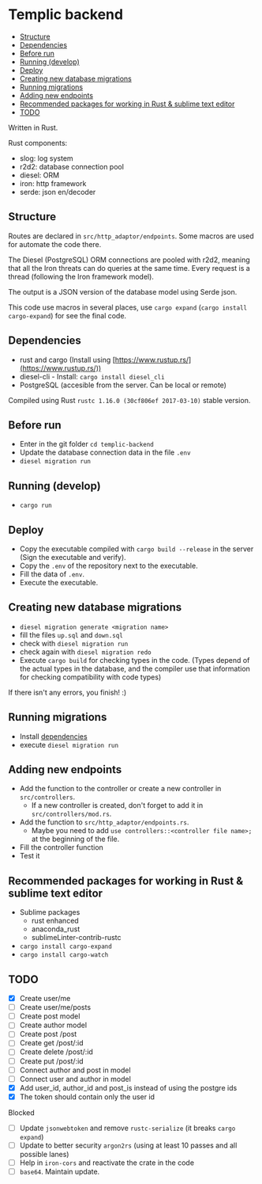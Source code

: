# Templic backend

<!-- MarkdownTOC autolink=true autoanchor=true bracket=round depth=0 -->

- [Structure](#structure)
- [Dependencies](#dependencies)
- [Before run](#before-run)
- [Running \(develop\)](#running-develop)
- [Deploy](#deploy)
- [Creating new database migrations](#creating-new-database-migrations)
- [Running migrations](#running-migrations)
- [Adding new endpoints](#adding-new-endpoints)
- [Recommended packages for working in Rust & sublime text editor](#recommended-packages-for-working-in-rust--sublime-text-editor)
- [TODO](#todo)

<!-- /MarkdownTOC -->

Written in Rust.

Rust components:
- slog: log system
- r2d2: database connection pool
- diesel: ORM
- iron: http framework
- serde: json en/decoder

<a name="structure"></a>
## Structure

Routes are declared in `src/http_adaptor/endpoints`. Some macros are used for automate the code there.

The Diesel (PostgreSQL) ORM connections are pooled with r2d2, meaning that all the Iron threats can do queries at the same time. Every request is a thread (following the Iron framework model).

The output is a JSON version of the database model using Serde json.

This code use macros in several places, use `cargo expand` (`cargo install cargo-expand`) for see the final code.

<a name="dependencies"></a>
## Dependencies

- rust and cargo (Install using [https://www.rustup.rs/](https://www.rustup.rs/))
- diesel-cli - Install: `cargo install diesel_cli`
- PostgreSQL (accesible from the server. Can be local or remote)

Compiled using Rust `rustc 1.16.0 (30cf806ef 2017-03-10)` stable version. 

<a name="before-run"></a>
## Before run

- Enter in the git folder `cd templic-backend`
- Update the database connection data in the file `.env`
- `diesel migration run`

<a name="running-develop"></a>
## Running (develop)

- `cargo run`

<a name="deploy"></a>
## Deploy

- Copy the executable compiled with `cargo build --release` in the server (Sign the executable and verify).
- Copy the `.env` of the repository next to the executable. 
- Fill the data of `.env`.
- Execute the executable. 

<a name="creating-new-database-migrations"></a>
## Creating new database migrations

- `diesel migration generate <migration name>`
- fill the files `up.sql` and `down.sql`
- check with `diesel migration run`
- check again with `diesel migration redo`
- Execute `cargo build` for checking types in the code. (Types depend of the actual types in the database, and the compiler use that information for checking compatibility with code types)

If there isn't any errors, you finish! :)

<a name="running-migrations"></a>
## Running migrations

- Install [dependencies](#dependencies)
- execute `diesel migration run`

<a name="adding-new-endpoints"></a>
## Adding new endpoints 

- Add the function to the controller or create a new controller in `src/controllers`.
	+ If a new controller is created, don't forget to add it in `src/controllers/mod.rs`.
- Add the function to `src/http_adaptor/endpoints.rs`.
	+ Maybe you need to add `use controllers::<controller file name>;` at the beginning of the file.
- Fill the controller function
- Test it

<a name="recommended-packages-for-working-in-rust--sublime-text-editor"></a>
## Recommended packages for working in Rust & sublime text editor

- Sublime packages
	+ rust enhanced
	+ anaconda_rust
	+ sublimeLinter-contrib-rustc
- `cargo install cargo-expand`
- `cargo install cargo-watch`

<a name="todo"></a>
## TODO

- [x] Create user/me
- [ ] Create user/me/posts
- [ ] Create post model
- [ ] Create author model
- [ ] Create post /post
- [ ] Create get /post/:id
- [ ] Create delete /post/:id
- [ ] Create put /post/:id
- [ ] Connect author and post in model
- [ ] Connect user and author in model
- [x] Add user_id, author_id and post_is instead of using the postgre ids
- [x] The token should contain only the user id

Blocked

- [ ] Update `jsonwebtoken` and remove `rustc-serialize` (it breaks `cargo expand`)
- [ ] Update to better security `argon2rs` (using at least 10 passes and all possible lanes)
- [ ] Help in `iron-cors` and reactivate the crate in the code
- [ ] `base64`. Maintain update.
